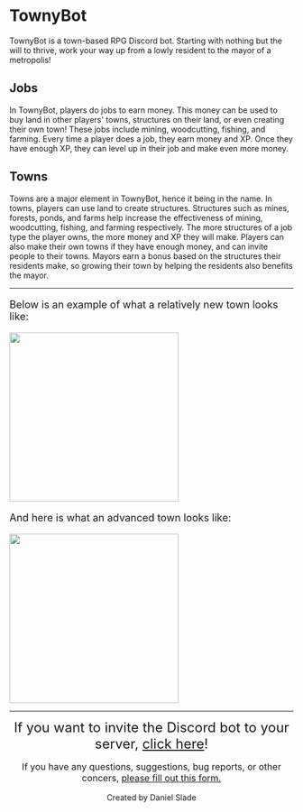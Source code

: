 # TownyBot
TownyBot is a town-based RPG Discord bot. Starting with nothing but the will to thrive, work your way up from a lowly resident to the mayor of a metropolis!

## Jobs
In TownyBot, players do jobs to earn money. This money can be used to buy land in other players' towns, structures on their land, or even creating their own town! These jobs include mining, woodcutting, fishing, and farming. Every time a player does a job, they earn money and XP. Once they have enough XP, they can level up in their job and make even more money. 


## Towns
Towns are a major element in TownyBot, hence it being in the name. In towns, players can use land to create structures. Structures such as mines, forests, ponds, and farms help increase the effectiveness of mining, woodcutting, fishing, and farming respectively. The more structures of a job type the player owns, the more money and XP they will make. Players can also make their own towns if they have enough money, and can invite people to their towns. Mayors earn a bonus based on the structures their residents make, so growing their town by helping the residents also benefits the mayor.

---
<font size="4">

<p>Below is an example of what a relatively new town looks like:</p>
<img src="https://cdn.discordapp.com/attachments/1007145503588356166/1023771684962041856/442ae8571d568aa477fd3b2a6045b05f.png" width="300"/>
<p>And here is what an advanced town looks like:</p>
<img src="https://cdn.discordapp.com/attachments/1007145503588356166/1023771751383040140/c58f887c28694b58e2f2d92948adeefe.png" width="300">
</font>


---
<p>
    <font size="5">
    <p align="center">If you want to invite the Discord bot to your server, <a href="https://discord.com/api/oauth2/authorize?client_id=1007144266595840040&permissions=314368&scope=bot">click here</a>!</p>
    </font>
    <font size="3">
        <p align="center">If you have any questions, suggestions, bug reports, or other concers, <a href=https://forms.gle/dvV9x9AvxAq9MdZdA>please fill out this form.</a></p>
    </font>
    <p align="center">Created by Daniel Slade</p>
</p>
